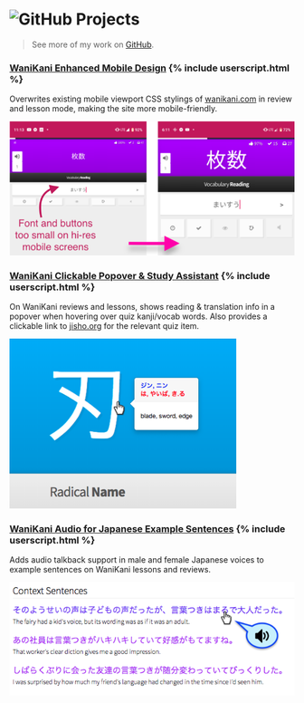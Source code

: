 <!--
---
layout: default
sass_file: projects
title: Projects
---
-->

# <span class="github-icon img-rounded"><img class="img-rounded" alt="GitHub" src="assets/images/blacktocat.png"/></span> Projects
> See more of my work on <a href="http://www.github.com/tryforceful">GitHub</a>.

### [WaniKani Enhanced Mobile Design](https://gist.github.com/tryforceful/ff2c36baddf2a5029aa1cf03215d7880#file-tryf-wk-enhnaced-mobile-css-userscript-js) {% include userscript.html %}
Overwrites existing mobile viewport CSS stylings of [wanikani.com](http://www.wanikani.com) in review and lesson mode, making the site more mobile-friendly.

<img class="col-md-offset-1 img-responsive" style="max-height: 300px" src="assets/images/wk/wk_mobile_css_4.png">

### [WaniKani Clickable Popover &amp; Study Assistant](https://gist.github.com/tryforceful/5a2682f76b359ba283913eaebe34f8e6) {% include userscript.html %}
On WaniKani reviews and lessons, shows reading & translation info in a popover when hovering over quiz kanji/vocab words. Also provides a clickable link to [jisho.org](http://www.jisho.org) for the relevant quiz item.

<img class="col-md-offset-1 img-responsive" style="max-height: 300px" src="assets/images/wk/wk_popover_3.png">

### [WaniKani Audio for Japanese Example Sentences](https://gist.github.com/tryforceful/e7c44b2e715ae3e7679b7e108d84d2b0) {% include userscript.html %}
Adds audio talkback support in male and female Japanese voices to example sentences on WaniKani lessons and reviews.

<img class="col-md-offset-1 img-responsive" src="assets/images/wk/wk_audio.png">

<!--
### WaniKani Kanji Recognition Study Tool <span class="label label-default">Incomplete</span>
A tool based on WaniKani to help you practice recognizing kanji visually.
-->